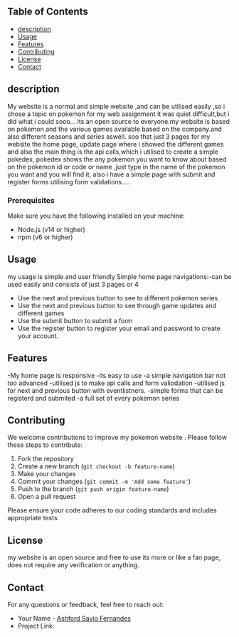 
## Table of Contents

- [description](#description)
- [Usage](#usage)
- [Features](#features)
- [Contributing](#contributing)
- [License](#license)
- [Contact](#contact)

## description
 My website is a normal and simple website ,and can be utilised easily ,so i chose a topic on pokemon for my web assignment it was quiet difficult,but i did what i could
 sooo... its an open source to everyone.my website is based on pokemon and the various games available based on the company.and also different seasons and series aswell.
 soo that just 3 pages for my website the home page, update page where i showed the different games and also the main thing is the api calls,which i utilised to create a simple pokedex, pokedex shows the any pokemon you want to know about based on the pokemon id or code or name ,just type in the name of the pokemon you want and you will find it,
 also i have a simple page with submit and register forms utilising form validations.....



### Prerequisites

Make sure you have the following installed on your machine:
- Node.js (v14 or higher)
- npm (v6 or higher)




## Usage

my usage is simple and user friendly
Simple home page navigations:-can be used easily and consists of just 3 pages or 4
- Use the next and previous button to see to different pokemon series
- Use the next and previous button to see through game updates and different games 
- Use the submit button to submit a form
- Use the register button to register your email and password to create your account.
## Features

-My home page is responsive 
-its easy to use
-a simple navigation bar not too advanced
-utilised js to make api calls and form valiodation
-utilised js for next and previous button with eventlistners.
-simple forms that can be registerd and submited
-a full set of every pokemon series 

## Contributing

We welcome contributions to improve my pokemon website
. Please follow these steps to contribute:

1. Fork the repository
2. Create a new branch (`git checkout -b feature-name`)
3. Make your changes
4. Commit your changes (`git commit -m 'Add some feature'`)
5. Push to the branch (`git push origin feature-name`)
6. Open a pull request

Please ensure your code adheres to our coding standards and includes appropriate tests.

## License

my website is an open source and free to use its more or like a fan page, does not require any verification or anything.


## Contact

For any questions or feedback, feel free to reach out:

- Your Name - [Ashford Savio Fernandes](ashford.fernandes1111998@gmail.com)
- Project Link: []()
